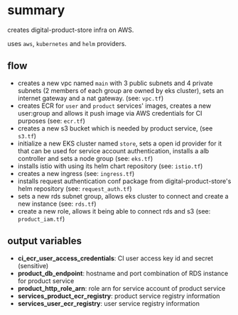 # summary

creates digital-product-store infra on AWS.

uses `aws`, `kubernetes` and `helm` providers.

## flow

- creates a new vpc named `main` with 3 public subnets and 4 private subnets (2 members of each group are owned by eks cluster), sets an internet gateway and a nat gateway. (see: `vpc.tf`)
- creates ECR for `user` and `product` services' images, creates a new user:group and allows it push image via AWS credentials for CI purposes (see: `ecr.tf`)
- creates a new s3 bucket which is needed by product service, (see `s3.tf`)
- initialize a new EKS cluster named `store`, sets a open id provider for it that can be used for service account authentication, installs a alb controller and sets a node group (see: `eks.tf`)
- installs istio with using its helm chart repository (see: `istio.tf`)
- creates a new ingress (see: `ingress.tf`)
- installs request authentication conf package from digital-product-store's helm repository (see: `request_auth.tf`)
- sets a new rds subnet group, allows eks cluster to connect and create a new instance (see: `rds.tf`)
- create a new role, allows it being able to connect rds and s3 (see: `product_iam.tf`)

## output variables

- **ci_ecr_user_access_credentials**: CI user access key id and secret (sensitive)
- **product_db_endpoint**: hostname and port combination of RDS instance for product service
- **product_http_role_arn**: role arn for service account of product service
- **services_product_ecr_registry**: product service registry information
- **services_user_ecr_registry**: user service registry information